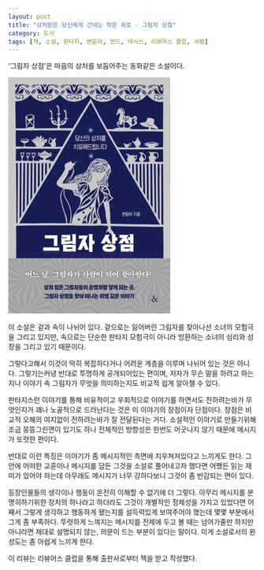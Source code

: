```yaml
---
layout: post
title: "상처받은 당신에게 건네는 작은 위로 - 그림자 상점"
category: 도서
tags: [책, 소설, 판타지, 변윤하, 앤드, 넥서스, 리뷰어스 클럽, 서평]
---
```


'그림자 상점'은
마음의 상처를 보듬어주는 동화같은 소설이다.

![표지](/images/book/shadow-shop-book-h480.jpg)

이 소설은 겉과 속이 나뉘어 있다.
겉으로는 잃어버린 그림자를 찾아나선 소녀의 모험극을 그리고 있지만,
속으로는 단순한 판타지 모험극이 아니라 방환하는 소녀의 심리와 성장을 그리고 있기 때문이다.

그렇다고해서 이것이 딱히 복잡하다거나 어려운 계층을 이루며 나뉘어 있는 것은 아니다.
그렇기는커녕 반대로 투명하게 공개되어있는 편이며,
저자가 무슨 말을 하려고 하는지나
이야기 속 그림자가 무엇을 의미하는지도 비교적 쉽게 알아챌 수 있다.

판타지스런 이야기를 통해 비유적이고 우회적으로 이야기를 하면서도
전하려는바가 무엇인지가 꽤나 노골적으로 드러난다는 것은 이 이야기의 장점이자 단점이다.
장점은 비교적 오해의 여지없이 전하려는바가 잘 전달된다는 거다.
소설적인 이야기로 만들기위해 조금 뭉뜽그린면이 있기도 하나
전체적인 방향성은 한번도 어긋나지 않기 때문에 메시지가 또렷한 편이다.

반대로 이런 특징은 이야기가 좀 메시지적인 측면에 치우쳐져있다고 느끼게도 한다.
그 안에 어떠한 교훈이나 메시지를 담든
그것을 소설로 풀어내고자 했다면 어쨌든 읽는 재미가 있어야 하는데
아무래도 메시지가 너무 강하다보니 그것이 좀 반감되는 면이 있다.

등장인물들의 생각이나 행동이 온전히 이해할 수 없기에 더 그렇다.
아무리 메시지를 분명히하기위한 장치의 하나라고 하더라도
그것이 개별적인 정체성을 가지고 있었다면
어째서 그렇게 생각하고 행동하게 됐는지를 설득력있게 보여주어야 했는데
몇몇 부분에서 그게 좀 부족하다.
뚜렷하게 느껴지는 메시지를 전제에 두고 볼 때는 넘어가줄만 하지만
아니라면 제대로 설명되지 않는, 의문이 드는 부분이 있다는 말이다.
이게 소설로서의 완성도는 좀 아쉽게 느끼게 한다.



<div class="im im-info">
이 리뷰는 리뷰어스 클럽을 통해 출판사로부터 책을 받고 작성했다.
</div>
